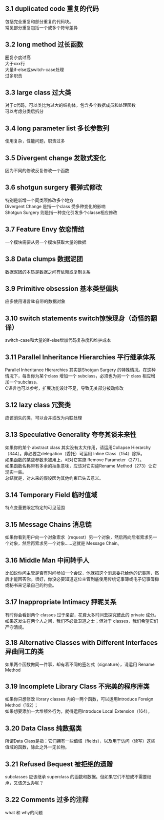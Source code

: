 ## 3.1 duplicated code 重复的代码  
包括完全重复和部分重复的代码块。  
常见部分重复包括一个或多个符号差异  
  
## 3.2 long method 过长函数  
圈复杂度过高  
大于xxx行  
大量if-else或switch-case处理  
过多职责  
  
## 3.3 large class 过大类  
对于c代码，可以类比为过大的结构体，包含多个数据成员和处理函数  
可以考虑分类后拆分  
  
## 3.4 long parameter list 多长参数列   
使用复杂，性能问题，职责过多  

## 3.5 Divergent change 发散式变化   
因为不同的修改反复修改一个函数  
  
## 3.6 shotgun surgery 霰弹式修改  
特别是新增一个同类项修改多个地方  
Divergent Change 是指一个class 受多种变化的影响  
Shotgun Surgery 则是指一种变化引发多个classe相应修改  
  
## 3.7 Feature Envy 依恋情结  
一个模块需要从另一个模块获取大量的数据  
  
## 3.8 Data clumps 数据泥团  
数据泥团的本质是数据之间有依赖或复制关系  
  
## 3.9 Primitive obsession 基本类型偏执  
应多使用语言lib自带的数据对象  
  
## 3.10 switch statements switch惊悚现身（奇怪的翻译）    
switch-case和大量的if-else增加代码复杂度和维护成本  
  
## 3.11 Parallel Inheritance Hierarchies 平行继承体系    
Parallel Inheritance Hierarchies 其实是Shotgun Surgery 的特殊情况。在这种情况下，每当你为某个class 增加一个 subclass，必须也为另一个 class 相应增加一个subclass。  
C语言也可以参考，扩展功能设计不足，导致无关部分被动修改  
  
## 3.12 lazy class 冗赘类  
应该消失的类，可以合并或改为内联处理  
  
## 3.13 Speculative Generality 夸夸其谈未来性  
如果你的某个 abstract class 其实没有太大作用，请运用Collapse Hierarchy（344）。非必要之delegation（委托）可运用 Inline Class（154）除掉。  
如果函数的某些参数未被用上，可对它实施 Remove Parameter（277）。  
如果函数名称带有多余的抽象意味，应该对它实施Rename Method（273）让它现实一些。  
总结就是，对未来的假设因为其他约束已失去意义。  
  
##  3.14 Temporary Field 临时值域  
特点变量要限定特定的可见范围  
  
## 3.15 Message Chains 消息链  
如果你看到用户向一个对象索求（request）另一个对象，然后再向后者索求另一个对象，然后再索求另一个对象……这就是 Message Chain。   
  
## 3.16 Middle Man 中间转手人  
比如说你问主管是否有时间参加一个会议，他就把这个消息委托给他的记事簿，然后才能回答你。很好，你没必要知道这位主管到底使用传统记事簿或电子记事簿抑或秘书来记录自己的约会。  
  
## 3.17 Inappropriate Intimacy 狎昵关系  
有时你会看到两个 classes 过于亲密，花费太多时间去探究彼此的 private 成分。如果这发生在两个人之间，我们不必做卫道之士；但对于 classes，我们希望它们严守清规。  
  
## 3.18 Alternative Classes with Different Interfaces 异曲同工的类  
如果两个函数做同一件事，却有着不同的签名式（signature），请运用 Rename Method  
  
## 3.19 Incomplete Library Class 不完美的程序库类  
如果你只想修改 library classes 内的一两个函数，可以运用Introduce Foreign Method（162）；  
如果想要添加一大堆额外行为，就得运用Introduce Local Extension（164）。  
  
## 3.20 Data Class 纯数据类  
所谓Data Class是指：它们拥有一些值域（fields），以及用于访问（读写）这些值域的函数，除此之外一无长物。  
  
## 3.21 Refused Bequest 被拒绝的遗赠  
subclasses 应该继承 superclass 的函数和数据。但如果它们不想或不需要继承，又该怎么办呢？  
  
## 3.22 Comments 过多的注释  
what 和 why的问题  
  
  

